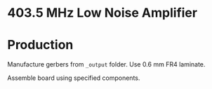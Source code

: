 # 403.5 MHz Low Noise Amplifier

# Production
Manufacture gerbers from `_output` folder.
Use 0.6 mm FR4 laminate.

Assemble board using specified components.
